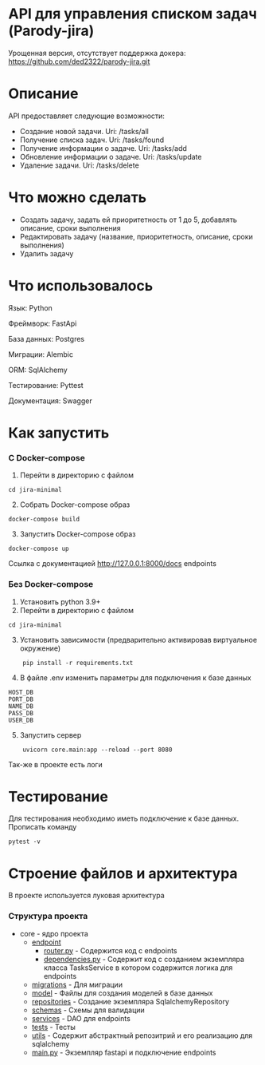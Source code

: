 # API для управления списком задач (Parody-jira)
Урощенная версия, отсутствует поддержка докера: https://github.com/ded2322/parody-jira.git

# Описание
API предоставляет следующие возможности:
- Создание новой задачи. Uri: /tasks/all
- Получение списка задач. Uri: /tasks/found
- Получение информации о задаче. Uri: /tasks/add
- Обновление информации о задаче. Uri: /tasks/update
- Удаление задачи. Uri: /tasks/delete

# Что можно сделать
- Создать задачу, задать ей приоритетность от 1 до 5, добавлять описание, сроки выполнения
- Редактировать задачу (название, приоритетность, описание, сроки выполнения)
- Удалить задачу
 
# Что использовалось
Язык: Python

Фреймворк: FastApi

База данных: Postgres

Миграции: Alembic

ORM: SqlAlchemy

Тестирование: Pyttest

Документация: Swagger

# Как запустить
### С Docker-compose
1. Перейти в директорию с файлом
```commandline
cd jira-minimal
``` 
2. Собрать Docker-compose образ
```commandline
docker-compose build
```
3. Запустить Docker-compose образ
```commandline
docker-compose up
```
Cсылка с документацией http://127.0.0.1:8000/docs endpoints

### Без  Docker-compose
1. Установить python 3.9+
2. Перейти в директорию с файлом
```commandline
cd jira-minimal
```
3. Установить зависимости (предварительно активировав виртуальное окружение)
```commandline
    pip install -r requirements.txt
```
4. В файле .env изменить параметры для подключения к базе данных
```commandline
HOST_DB
PORT_DB
NAME_DB
PASS_DB
USER_DB
```
5. Запустить сервер
```commandline
    uvicorn core.main:app --reload --port 8080
```

Так-же в проекте есть логи

# Тестирование
Для тестирования необходимо иметь подключение к базе данных.
Прописать команду
```commandline
pytest -v
```
# Строение файлов и архитектура
В проекте используется луковая архитектура
### Структура проекта

- core - ядро проекта
  -  [endpoint](core%2Fendpoint)
      - [router.py](core%2Fendpoint%2Frouter.py)  - Содержится код с endpoints
      - [dependencies.py](core%2Fendpoint%2Fdependencies.py) - Содержит код с созданием экземпляра класса TasksService в котором содержится логика для endpoints 
  - [migrations](core%2Fmigrations) - Для миграции
  - [model](core%2Fmodel) - Файлы для создания моделей в базе данных 
  - [repositories](core%2Frepositories) - Создание экземпляра SqlalchemyRepository
  - [schemas](core%2Fschemas) - Схемы для валидации
  - [services](core%2Fservices) - DAO для endpoints
  - [tests](core%2Ftests) - Тесты
  - [utils](core%2Futils) - Содержит абстрактный репозитрий и его реализацию для sqlalchemy
  - [main.py](core%2Fmain.py) - Экземпляр fastapi и подключение endpoints
 

